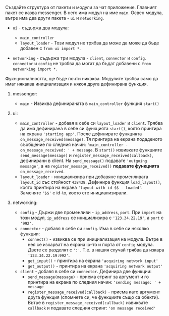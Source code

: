Създайте структура от пакети и модули за чат приложение. Главният пакет се казва messenger. В него има модул на име `main`. Освен модула, вътре има два други пакета - `ui` и `networking`. 
* `ui` - съдържа два модула:
	- `main_controller`
	- `layout_loader` - Този модул не трябва да може да може да бъде добавен с `from ui import *`.
	
* `networking` - съдържа три модула - `client`, `connector` и `config`. `connector` и `config` не трябва да могат да бъдат добавени с `from networking import *`.


Фукнционалността, ще бъде почти никаква. Модулите трябва само да имат някаква инициализация и някоя друга дефинирана функция.

1. messenger: 
    - `main` - Извиква дефинираната в `main_controller` функция `start()`
1. ui:
    - `main_controller` - добавя в себе си `layout_loader` и `client`. Трябва да има дефинирана в себе си функцията `start()`, която принтира на екрана `'starting app'`. 
	После дефинирате функцията `on_message_received(message)`. Тя принтира на екрана подаденото съобщение по следния начин: `'main_controller - on_message_received: ' + message`. 
	В `start()` извивкате функциите `send_message(message)` и `register_message_received(callback)`, дефинирани в client. На `send_message()` подавате `'outgoing message'`, а на `register_message_received()` **подавате функцията** `on_message_received`.
	- `layout_loader` - инициализира при добавяне променливата `layout_id` със стойност `438438`. Дефинира функция `load_layout()`, която принтира на екрана `'layout with id $$ - loaded'`. Заменяте `'$$'` с id-to, което сте инициализирали.
	
1. networking:
    - `config` - Държи две променливи - `ip_address`, `port`. При `import` на този модул, `ip_address` се инициализира с `'123.34.22.19'`, а `port` с `'992'`.
    - `connector` - добавя в себе си `config`. Има в себе си няколко функции:
        * `connect()` - извиква се при инициализация на модула. Вътре в нея се изкарват на екрана ip–то и порта от `config` модула. Двете се разделят с `':'`. Т.е. в нашия случай трябва да изкара `'123.34.22.19:992'`.
	    * `get_input()` - принтира на екрана `'acquiring network input'`
	    * `get_output()` - принтира на екрана `'acquiring network output'`
    - `client` - добавя в себе си `connector`. Дефинира две функции:
        * `send_message(message)` - приема стринг за аргумент и го принтира на екрана по следния начин: `'sending message: ' + message`
        * `register_message_received(callback)` - приема като аргумент друга функция (спомнете си, че функциите също са обекти). Вътре в `register_message_received(callback)` извиквате `callback` и подавате следния стринг: `'on message received'`
